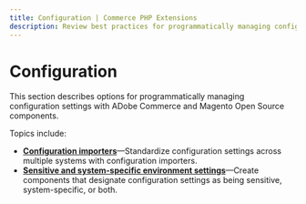 ```yaml
---
title: Configuration | Commerce PHP Extensions
description: Review best practices for programmatically managing configuration settings with Adobe Commerce and Magento Open Source extensions.
---
```


# Configuration

This section describes options for programmatically managing configuration settings with ADobe Commerce and Magento Open Source components.

Topics include:

-  [**Configuration importers**](importers.md)—Standardize configuration settings across multiple systems with configuration importers.
-  [**Sensitive and system-specific environment settings**](sensitive-environment-settings.md)—Create components that designate configuration settings as being sensitive, system-specific, or both.
